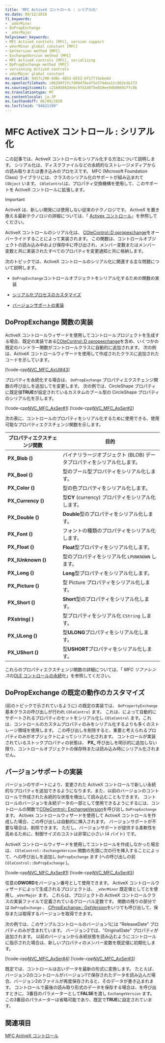 ```yaml
---
title: 'MFC ActiveX コントロール : シリアル化'
ms.date: 09/12/2018
f1_keywords:
- _wVerMinor
- DoPropExchange
- _wVerMajor
helpviewer_keywords:
- MFC ActiveX controls [MFC], version support
- wVerMinor global constant [MFC]
- GetVersion method [MFC]
- ExchangeVersion method [MFC]
- MFC ActiveX controls [MFC], serializing
- DoPropExchange method [MFC]
- versioning ActiveX controls
- wVerMajor global constant
ms.assetid: 9d57c290-dd8c-4853-b552-6f17f15ebedd
ms.openlocfilehash: c06299f2fc7409476e4f5e5744ea11c962e3b173
ms.sourcegitcommit: c21b05042debc97d14875e019ee9d698691ffc0b
ms.translationtype: MT
ms.contentlocale: ja-JP
ms.lasthandoff: 06/09/2020
ms.locfileid: "84621198"
---
```

# <a name="mfc-activex-controls-serializing"></a>MFC ActiveX コントロール : シリアル化

この記事では、ActiveX コントロールをシリアル化する方法について説明します。 シリアル化は、ディスクファイルなどの永続的なストレージメディアからの読み取りまたは書き込みのプロセスです。 MFC (Microsoft Foundation Class) ライブラリには、クラスのシリアル化のサポートが組み込まれて `CObject` います。 `COleControl`は、プロパティ交換機構を使用して、このサポートを ActiveX コントロールに拡張します。

>[!IMPORTANT]
> ActiveX は、新しい開発には使用しない従来のテクノロジです。 ActiveX を置き換える最新テクノロジの詳細については、「 [Activex コントロール](activex-controls.md)」を参照してください。

ActiveX コントロールのシリアル化は、 [COleControl::D opropexchange](reference/colecontrol-class.md#dopropexchange)をオーバーライドすることによって実装されます。 この関数は、コントロールオブジェクトの読み込み中および保存中に呼び出され、メンバー変数またはメンバー変数と共に実装されたすべてのプロパティを変更通知と共に格納します。

次のトピックでは、ActiveX コントロールのシリアル化に関連する主な問題について説明します。

- `DoPropExchange`コントロールオブジェクトをシリアル化するための関数の実装

- [シリアル化プロセスのカスタマイズ](#_core_customizing_the_default_behavior_of_dopropexchange)

- [バージョンサポートの実装](#_core_implementing_version_support)

## <a name="implementing-the-dopropexchange-function"></a><a name="_core_implementing_the_dopropexchange_function"></a>DoPropExchange 関数の実装

ActiveX コントロールウィザードを使用してコントロールプロジェクトを生成する場合、既定の実装である[COleControl::D opropexchange](reference/colecontrol-class.md#dopropexchange)を含め、いくつかの既定のハンドラー関数がコントロールクラスに自動的に追加されます。 次の例は、ActiveX コントロールウィザードを使用して作成されたクラスに追加されたコードを示しています。

[!code-cpp[NVC_MFC_AxUI#43](codesnippet/cpp/mfc-activex-controls-serializing_1.cpp)]

プロパティを永続化する場合は、 `DoPropExchange` プロパティエクスチェンジ関数の呼び出しを追加してを変更します。 次の例では、CircleShape プロパティに既定値**TRUE**が設定されているカスタムのブール型の CircleShape プロパティのシリアル化を示します。

[!code-cpp[NVC_MFC_AxSer#1](codesnippet/cpp/mfc-activex-controls-serializing_2.cpp)]
[!code-cpp[NVC_MFC_AxSer#2](codesnippet/cpp/mfc-activex-controls-serializing_3.cpp)]

次の表に、コントロールのプロパティをシリアル化するために使用できる、使用可能なプロパティエクスチェンジ関数を示します。

|プロパティエクスチェンジ関数|目的|
|---------------------------------|-------------|
|**PX_Blob ()**|バイナリラージオブジェクト (BLOB) データプロパティをシリアル化します。|
|**PX_Bool ()**|型のブール型プロパティをシリアル化します。|
|**PX_Color ()**|型の色プロパティをシリアル化します。|
|**PX_Currency ()**|型**CY** (currency) プロパティをシリアル化します。|
|**PX_Double ()**|**Double**型のプロパティをシリアル化します。|
|**PX_Font ()**|フォントの種類のプロパティをシリアル化します。|
|**PX_Float ()**|**Float**型プロパティをシリアル化します。|
|**PX_IUnknown ()**|型のプロパティをシリアル化 `LPUNKNOWN` します。|
|**PX_Long ()**|**Long**型プロパティをシリアル化します。|
|**PX_Picture ()**|型 Picture プロパティをシリアル化します。|
|**PX_Short ()**|**Short**型のプロパティをシリアル化します。|
|**PXstring( )**|型プロパティをシリアル化 `CString` します。|
|**PX_ULong ()**|型**ULONG**プロパティをシリアル化します。|
|**PX_UShort ()**|型**USHORT**プロパティをシリアル化します。|

これらのプロパティエクスチェンジ関数の詳細については、「 *MFC リファレンス*の[OLE コントロールの永続](reference/persistence-of-ole-controls.md)化」を参照してください。

## <a name="customizing-the-default-behavior-of-dopropexchange"></a><a name="_core_customizing_the_default_behavior_of_dopropexchange"></a>DoPropExchange の既定の動作のカスタマイズ

(前のトピックで示されているように) の既定の実装では、 `DoPropertyExchange` 基本クラスの呼び出しが行われ `COleControl` ます。 これは、によって自動的にサポートされるプロパティのセットをシリアル化し `COleControl` ます。これは、コントロールのカスタムプロパティのみをシリアル化するよりも多くのストレージ領域を使用します。 この呼び出しを削除すると、重要と考えられるプロパティのみがオブジェクトによってシリアル化されます。 コントロールが実装されているストックプロパティの状態は、 **PX_** 呼び出しを明示的に追加しない限り、コントロールオブジェクトの保存時または読み込み時にシリアル化されません。

## <a name="implementing-version-support"></a><a name="_core_implementing_version_support"></a>バージョンサポートの実装

バージョンのサポートにより、変更された ActiveX コントロールで新しい永続的なプロパティを追加できるようになります。また、以前のバージョンのコントロールで作成された永続的な状態を検出して読み込むこともできます。 コントロールのバージョンを永続データの一部として使用できるようにするには、コントロールの関数で[COleControl:: ExchangeVersion](reference/colecontrol-class.md#exchangeversion)を呼び出し `DoPropExchange` ます。 Activex コントロールウィザードを使用して ActiveX コントロールを作成した場合、この呼び出しは自動的に挿入されます。 バージョンサポートが不要な場合は、削除できます。 ただし、バージョンサポートが提供する柔軟性を高めるために、制御サイズのコストは非常に小さい (4 バイト) です。

ActiveX コントロールウィザードを使用してコントロールを作成しなかった場合は、 `COleControl::ExchangeVersion` 関数の先頭に次の行を挿入することによって、への呼び出しを追加し `DoPropExchange` ます (への呼び出しの前 `COleControl::DoPropExchange` )。

[!code-cpp[NVC_MFC_AxSer#1](codesnippet/cpp/mfc-activex-controls-serializing_2.cpp)]
[!code-cpp[NVC_MFC_AxSer#3](codesnippet/cpp/mfc-activex-controls-serializing_4.cpp)]

任意の**DWORD**をバージョン番号として使用できます。 ActiveX コントロールウィザードによって生成されるプロジェクトは、 `_wVerMinor` 既定値としてとを使用し `_wVerMajor` ます。 これらは、プロジェクトの ActiveX コントロールクラスの実装ファイルで定義されているグローバル定数です。 関数の残りの部分では `DoPropExchange` 、 [CPropExchange:: GetVersion](reference/cpropexchange-class.md#getversion)をいつでも呼び出して、保存または取得するバージョンを取得できます。

次の例では、このサンプルコントロールのバージョン1には "ReleaseDate" プロパティのみが含まれています。 バージョン2では、"OriginalDate" プロパティが追加されます。 以前のバージョンから永続状態を読み込むようにコントロールに指示された場合は、新しいプロパティのメンバー変数を既定値に初期化します。

[!code-cpp[NVC_MFC_AxSer#4](codesnippet/cpp/mfc-activex-controls-serializing_5.cpp)]
[!code-cpp[NVC_MFC_AxSer#3](codesnippet/cpp/mfc-activex-controls-serializing_4.cpp)]

既定では、コントロールは古いデータを最新の形式に変換します。 たとえば、バージョン2のコントロールがバージョン1で保存されたデータを読み込んだ場合、バージョン2のファイルが再度保存されると、そのデータが書き込まれます。 コントロールで最後の読み取り形式のデータを保存する場合は、を呼び出すときに、3番目のパラメーターとして**FALSE**を渡し `ExchangeVersion` ます。 この3番目のパラメーターは省略可能であり、既定で**TRUE**に設定されています。

## <a name="see-also"></a>関連項目

[MFC ActiveX コントロール](mfc-activex-controls.md)
